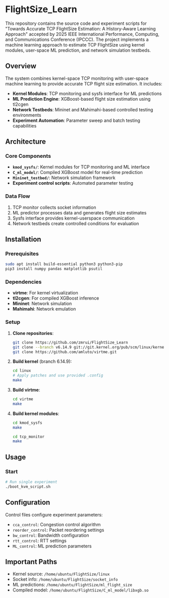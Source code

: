 # FlightSize_Learn

This repository contains the source code and experiment scripts for "Towards Accurate TCP FlightSize Estimation: A History-Aware Learning Approach" accepted by 2025 IEEE International Performance, Computing, and Communications Conference (IPCCC). 
The project implements a machine learning approach to estimate TCP FlightSize using kernel modules, user-space ML prediction, and network simulation testbeds.

## Overview

The system combines kernel-space TCP monitoring with user-space machine learning to provide accurate TCP flight size estimation. It includes:

- **Kernel Modules**: TCP monitoring and sysfs interface for ML predictions
- **ML Prediction Engine**: XGBoost-based flight size estimation using tl2cgen
- **Network Testbeds**: Mininet and Mahimahi-based controlled testing environments
- **Experiment Automation**: Parameter sweep and batch testing capabilities

## Architecture

### Core Components

- **`kmod_sysfs/`**: Kernel modules for TCP monitoring and ML interface
- **`C_ml_model/`**: Compiled XGBoost model for real-time prediction
- **`Mininet_testbed/`**: Network simulation framework
- **Experiment control scripts**: Automated parameter testing

### Data Flow

1. TCP monitor collects socket information
2. ML predictor processes data and generates flight size estimates
3. Sysfs interface provides kernel-userspace communication
4. Network testbeds create controlled conditions for evaluation

## Installation

### Prerequisites

```bash
sudo apt install build-essential python3 python3-pip
pip3 install numpy pandas matplotlib psutil
```

### Dependencies

- **virtme**: For kernel virtualization
- **tl2cgen**: For compiled XGBoost inference
- **Mininet**: Network simulation
- **Mahimahi**: Network emulation

### Setup

1. **Clone repositories**:
   ```bash
   git clone https://github.com/zmrui/FlightSize_Learn
   git clone --branch v6.14.9 git://git.kernel.org/pub/scm/linux/kernel/git/stable/linux.git
   git clone https://github.com/amluto/virtme.git
   ```

2. **Build kernel** (branch 6.14.9):
   ```bash
   cd linux
   # Apply patches and use provided .config
   make
   ```

3. **Build virtme**:
   ```bash
   cd virtme
   make
   ```

4. **Build kernel modules**:
   ```bash
   cd kmod_sysfs
   make
   
   cd tcp_monitor
   make
   ```

## Usage

### Start

```bash
# Run single experiment
./boot_kvm_script.sh
```


## Configuration

Control files configure experiment parameters:
- `cca_control`: Congestion control algorithm
- `reorder_control`: Packet reordering settings
- `bw_control`: Bandwidth configuration
- `rtt_control`: RTT settings
- `ML_control`: ML prediction parameters

## Important Paths

- Kernel source: `/home/ubuntu/FlightSize/linux`
- Socket info: `/home/ubuntu/FlightSize/socket_info`
- ML predictions: `/home/ubuntu/FlightSize/ml_flight_size`
- Compiled model: `/home/ubuntu/FlightSize/C_ml_model/libxgb.so`

